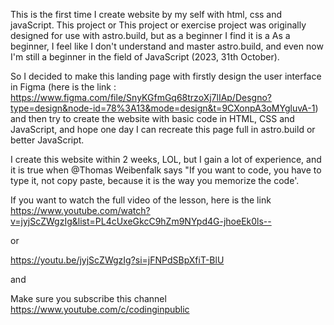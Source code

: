 This is the first time I create website by my self with html, css and javaScript.
This project or This project or exercise project was originally designed for use with astro.build, but as a beginner I find it is a As a beginner, I feel like I don't understand and master astro.build, and even now I'm still a beginner in the field of JavaScript (2023, 31th October).

So I decided to make this landing page with firstly design the user interface in Figma (here is the link : https://www.figma.com/file/SnyKGfmGq68trzoXj7lIAp/Desgno?type=design&node-id=78%3A13&mode=design&t=9CXonpA3oMYgluvA-1) 
and then try to create the website with basic code in HTML, CSS and JavaScript, and hope one day I can recreate this page full in astro.build or better JavaScript.

I create this website within 2 weeks, LOL, but I gain a lot of experience, and it is true when @Thomas Weibenfalk says "If you want to code, you have to type it, not copy paste, because it is the way you memorize the code'.

If you want to watch the full video of the lesson, here is the link https://www.youtube.com/watch?v=jyjScZWgzIg&list=PL4cUxeGkcC9hZm9NYpd4G-jhoeEk0ls--

or

https://youtu.be/jyjScZWgzIg?si=jFNPdSBpXfiT-BlU

and

Make sure you subscribe this channel https://www.youtube.com/c/codinginpublic
